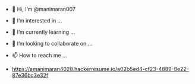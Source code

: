 - 👋 Hi, I’m @manimaran007
- 👀 I’m interested in ...
- 🌱 I’m currently learning ...
- 💞️ I’m looking to collaborate on ...
- 📫 How to reach me ...

- https://amanimaran4028.hackerresume.io/a02b5ed4-cf23-4889-8e22-87e36bc3e32f

<!---
manimaran007/manimaran007 is a ✨ special ✨ repository because its `README.md` (this file) appears on your GitHub profile.
You can click the Preview link to take a look at your changes.
--->
